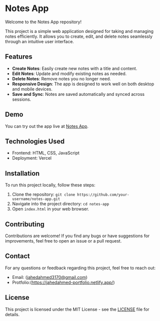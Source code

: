 # Notes App

Welcome to the Notes App repository!

This project is a simple web application designed for taking and managing notes efficiently. It allows you to create, edit, and delete notes seamlessly through an intuitive user interface.

## Features

- **Create Notes**: Easily create new notes with a title and content.
- **Edit Notes**: Update and modify existing notes as needed.
- **Delete Notes**: Remove notes you no longer need.
- **Responsive Design**: The app is designed to work well on both desktop and mobile devices.
- **Save and Sync**: Notes are saved automatically and synced across sessions.

## Demo

You can try out the app live at [Notes App](https://notes-app-one-beta.vercel.app/).

## Technologies Used

- Frontend: HTML, CSS, JavaScript
- Deployment: Vercel 

## Installation

To run this project locally, follow these steps:

1. Clone the repository: `git clone https://github.com/your-username/notes-app.git`
2. Navigate into the project directory: `cd notes-app`
3. Open `index.html` in your web browser.

## Contributing

Contributions are welcome! If you find any bugs or have suggestions for improvements, feel free to open an issue or a pull request.

## Contact

For any questions or feedback regarding this project, feel free to reach out:

- Email: (jahedahmed3170@gmail.com)
- Protfolio:(https://jahedahmed-portfolio.netlify.app/)

## License

This project is licensed under the MIT License - see the [LICENSE](LICENSE) file for details.
